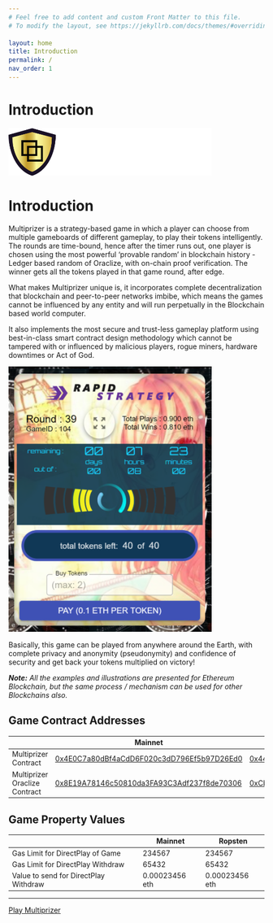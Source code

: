 ```yaml
---
# Feel free to add content and custom Front Matter to this file.
# To modify the layout, see https://jekyllrb.com/docs/themes/#overriding-theme-defaults

layout: home
title: Introduction
permalink: /
nav_order: 1
---
```

# Introduction

<img src="./img/logo.png" alt="Multiprizer Logo" style="width:400px;" />

# Introduction

Multiprizer is a strategy-based game in which a player can choose from multiple gameboards of different gameplay, to play their tokens intelligently. The rounds are time-bound, hence after the timer runs out, one player is chosen using the most powerful ‘provable random’ in blockchain history - Ledger based random of Oraclize, with on-chain proof verification. The winner gets all the tokens played in that game round, after edge.

What makes Multiprizer unique is, it incorporates complete decentralization that blockchain and peer-to-peer networks imbibe, which means the games cannot be influenced by any entity and will run perpetually in the Blockchain based world computer.

It also implements the most secure and trust-less gameplay platform using best-in-class smart contract design methodology which cannot be tampered with or influenced by malicious players, rogue miners, hardware downtimes or Act of God.


<img src="./img/gameBoard.png" alt="Game Board" style="width:400px;" />

Basically, this game can be played from anywhere around the Earth, with complete privacy and anonymity (pseudonymity) and confidence of security and get back your tokens multiplied on victory!

_**Note:** All the examples and illustrations are presented for Ethereum Blockchain, but the same process / mechanism can be used for other Blockchains also._

## Game Contract Addresses

|                               | Mainnet                                    | Ropsten                                    |
|-------------------------------|--------------------------------------------|--------------------------------------------|
| Multiprizer Contract          | [0x4E0C7a80dBf4aCdD6F020c3dD796Ef5b97D26Ed0](https://etherscan.io/address/0x4E0C7a80dBf4aCdD6F020c3dD796Ef5b97D26Ed0) | [0x44cd9Cf21c589ac9D92a18782771485aF02250F9](https://ropsten.etherscan.io/address/0x44cd9Cf21c589ac9D92a18782771485aF02250F9) |
| Multiprizer Oraclize Contract | [0x8E19A78146c50810da3FA93C3Adf237f8de70306](https://etherscan.io/address/0x8E19A78146c50810da3FA93C3Adf237f8de70306) | [0xCb061C64c6Cfa3DC923a6a620A6E7BEFf0A0D16d](https://ropsten.etherscan.io/address/0xCb061C64c6Cfa3DC923a6a620A6E7BEFf0A0D16d) |

## Game Property Values

|                                       | Mainnet        | Ropsten        |
|---------------------------------------|----------------|----------------|
| Gas Limit for DirectPlay of Game      | 234567         | 234567         |
| Gas Limit for DirectPlay Withdraw     | 65432          | 65432          |
| Value to send for DirectPlay Withdraw | 0.00023456 eth | 0.00023456 eth |


---
[Play Multiprizer](https://multiprizer.io)


